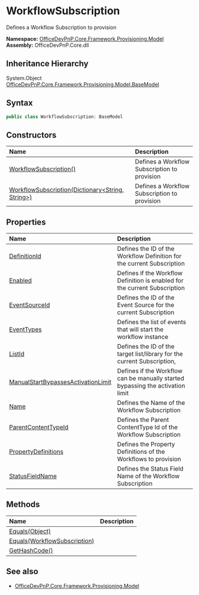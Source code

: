 # WorkflowSubscription
Defines a Workflow Subscription to provision  

**Namespace:** [OfficeDevPnP.Core.Framework.Provisioning.Model](OfficeDevPnP.Core.Framework.Provisioning.Model.md)  
**Assembly:** OfficeDevPnP.Core.dll  
## Inheritance Hierarchy
System.Object  
  [OfficeDevPnP.Core.Framework.Provisioning.Model.BaseModel](OfficeDevPnP.Core.Framework.Provisioning.Model.BaseModel.md) 
## Syntax
```C#
public class WorkflowSubscription: BaseModel
```
## Constructors
|**Name**|**Description**|
|:-----|:-----|
| [WorkflowSubscription()](OfficeDevPnP.Core.Framework.Provisioning.Model.WorkflowSubscription.ctor1.md) |  Defines a Workflow Subscription to provision 
| [WorkflowSubscription(Dictionary<String, String>)](OfficeDevPnP.Core.Framework.Provisioning.Model.WorkflowSubscription.ctor2.md) |  Defines a Workflow Subscription to provision 
## Properties
|**Name**|**Description**|
|:-----|:-----|
| [DefinitionId](OfficeDevPnP.Core.Framework.Provisioning.Model.WorkflowSubscription.DefinitionId.md) | Defines the ID of the Workflow Definition for the current Subscription
| [Enabled](OfficeDevPnP.Core.Framework.Provisioning.Model.WorkflowSubscription.Enabled.md) | Defines if the Workflow Definition is enabled for the current Subscription
| [EventSourceId](OfficeDevPnP.Core.Framework.Provisioning.Model.WorkflowSubscription.EventSourceId.md) | Defines the ID of the Event Source for the current Subscription
| [EventTypes](OfficeDevPnP.Core.Framework.Provisioning.Model.WorkflowSubscription.EventTypes.md) | Defines the list of events that will start the workflow instance
| [ListId](OfficeDevPnP.Core.Framework.Provisioning.Model.WorkflowSubscription.ListId.md) | Defines the ID of the target list/library for the current Subscription,
| [ManualStartBypassesActivationLimit](OfficeDevPnP.Core.Framework.Provisioning.Model.WorkflowSubscription.ManualStartBypassesActivationLimit.md) | Defines if the Workflow can be manually started bypassing the activation limit
| [Name](OfficeDevPnP.Core.Framework.Provisioning.Model.WorkflowSubscription.Name.md) | Defines the Name of the Workflow Subscription
| [ParentContentTypeId](OfficeDevPnP.Core.Framework.Provisioning.Model.WorkflowSubscription.ParentContentTypeId.md) | Defines the Parent ContentType Id of the Workflow Subscription
| [PropertyDefinitions](OfficeDevPnP.Core.Framework.Provisioning.Model.WorkflowSubscription.PropertyDefinitions.md) | Defines the Property Definitions of the Workflows to provision
| [StatusFieldName](OfficeDevPnP.Core.Framework.Provisioning.Model.WorkflowSubscription.StatusFieldName.md) | Defines the Status Field Name of the Workflow Subscription
## Methods
|**Name**|**Description**|
|:-----|:-----|
| [Equals(Object)](OfficeDevPnP.Core.Framework.Provisioning.Model.WorkflowSubscription.3520ddbb.md) | 
| [Equals(WorkflowSubscription)](OfficeDevPnP.Core.Framework.Provisioning.Model.WorkflowSubscription.ed86df1.md) | 
| [GetHashCode()](OfficeDevPnP.Core.Framework.Provisioning.Model.WorkflowSubscription.1c6872bd.md) | 
## See also
- [OfficeDevPnP.Core.Framework.Provisioning.Model](OfficeDevPnP.Core.Framework.Provisioning.Model.md)
